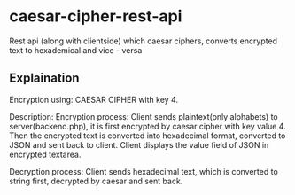 # caesar-cipher-rest-api
Rest api (along with clientside) which caesar ciphers, converts encrypted text to hexademical and vice - versa

## Explaination  
Encryption using: CAESAR CIPHER with key 4.

Description:
Encryption process: Client sends plaintext(only alphabets) to server(backend.php), it is first encrypted by caesar cipher with key value 4.
	   Then the encrypted text is converted into hexadecimal format, converted to JSON and sent back to client. Client displays the value field of
	   JSON in encrypted textarea.

Decryption process: Client sends hexadecimal text, which is converted to string first, decrypted by caesar and sent back.
